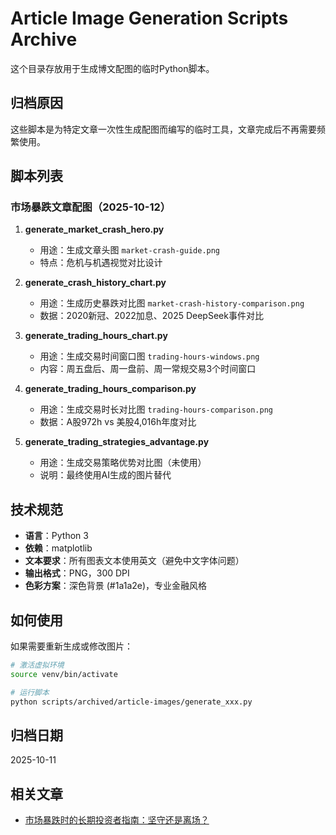 # Article Image Generation Scripts Archive

这个目录存放用于生成博文配图的临时Python脚本。

## 归档原因

这些脚本是为特定文章一次性生成配图而编写的临时工具，文章完成后不再需要频繁使用。

## 脚本列表

### 市场暴跌文章配图（2025-10-12）

1. **generate_market_crash_hero.py**
   - 用途：生成文章头图 `market-crash-guide.png`
   - 特点：危机与机遇视觉对比设计

2. **generate_crash_history_chart.py**
   - 用途：生成历史暴跌对比图 `market-crash-history-comparison.png`
   - 数据：2020新冠、2022加息、2025 DeepSeek事件对比

3. **generate_trading_hours_chart.py**
   - 用途：生成交易时间窗口图 `trading-hours-windows.png`
   - 内容：周五盘后、周一盘前、周一常规交易3个时间窗口

4. **generate_trading_hours_comparison.py**
   - 用途：生成交易时长对比图 `trading-hours-comparison.png`
   - 数据：A股972h vs 美股4,016h年度对比

5. **generate_trading_strategies_advantage.py**
   - 用途：生成交易策略优势对比图（未使用）
   - 说明：最终使用AI生成的图片替代

## 技术规范

- **语言**：Python 3
- **依赖**：matplotlib
- **文本要求**：所有图表文本使用英文（避免中文字体问题）
- **输出格式**：PNG，300 DPI
- **色彩方案**：深色背景 (#1a1a2e)，专业金融风格

## 如何使用

如果需要重新生成或修改图片：

```bash
# 激活虚拟环境
source venv/bin/activate

# 运行脚本
python scripts/archived/article-images/generate_xxx.py
```

## 归档日期

2025-10-11

## 相关文章

- [市场暴跌时的长期投资者指南：坚守还是离场？](_drafts/2025-10-12-market-crash-long-term-investor-guide.md)

